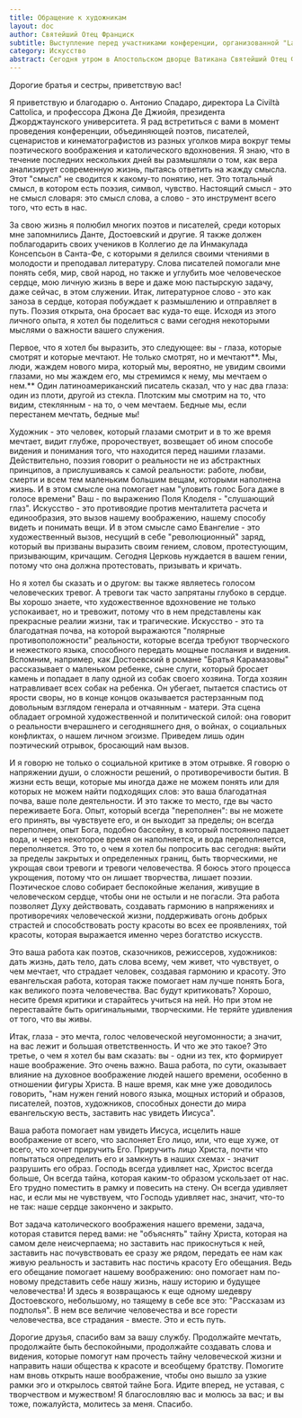```yaml
---
title: Обращение к художникам
layout: doc
author: Святейший Отец Франциск
subtitle: Выступление перед участниками конференции, организованной "La Civiltà Cattolica" совместно с Джорджтаунским университетом, 27.05.2023
category: Искусство
abstract: Сегодня утром в Апостольском дворце Ватикана Святейший Отец Франциск принял в аудиенции участников конференции "Глобальная эстетика католического воображения", организованной "La Civiltà Cattolica" совместно с Джорджтаунским университетом. Ниже мы публикуем речь Папы, с которой он обратился к присутствующим на встрече
---
```


Дорогие братья и сестры, приветствую вас!

Я приветствую и благодарю о. Антонио Спадаро, директора La Civiltà Cattolica, и профессора Джона Де Джиойя, президента Джорджтаунского университета. Я рад встретиться с вами в момент проведения конференции, объединяющей поэтов, писателей, сценаристов и кинематографистов из разных уголков мира вокруг темы поэтического воображения и католического вдохновения. Я знаю, что в течение последних нескольких дней вы размышляли о том, как вера анализирует современную жизнь, пытаясь ответить на жажду смысла. Этот "смысл" не сводится к какому-то понятию, нет. Это тотальный смысл, в котором есть поэзия, символ, чувство. Настоящий смысл - это не смысл словаря: это смысл слова, а слово - это инструмент всего того, что есть в нас.

За свою жизнь я полюбил многих поэтов и писателей, среди которых мне запомнились Данте, Достоевский и другие. Я также должен поблагодарить своих учеников в Коллегио де ла Инмакулада Консепсьон в Санта-Фе, с которыми я делился своими чтениями в молодости и преподавал литературу. Слова писателей помогали мне понять себя, мир, свой народ, но также и углубить мое человеческое сердце, мою личную жизнь в вере и даже мою пастырскую задачу, даже сейчас, в этом служении. Итак, литературное слово - это как заноза в сердце, которая побуждает к размышлению и отправляет в путь. Поэзия открыта, она бросает вас куда-то еще. Исходя из этого личного опыта, я хотел бы поделиться с вами сегодня некоторыми мыслями о важности вашего служения.

Первое, что я хотел бы выразить, это следующее: вы - глаза, которые смотрят и которые мечтают. Не только смотрят, но и мечтают**. Мы, люди, жаждем нового мира, который мы, вероятно, не увидим своими глазами, но мы жаждем его, мы стремимся к нему, мы мечтаем о нем.** Один латиноамериканский писатель сказал, что у нас два глаза: один из плоти, другой из стекла. Плотским мы смотрим на то, что видим, стеклянным - на то, о чем мечтаем. Бедные мы, если перестанем мечтать, бедные мы!

Художник - это человек, который глазами смотрит и в то же время мечтает, видит глубже, пророчествует, возвещает об ином способе видения и понимания того, что находится перед нашими глазами. Действительно, поэзия говорит о реальности не из абстрактных принципов, а прислушиваясь к самой реальности: работе, любви, смерти и всем тем маленьким большим вещам, которыми наполнена жизнь. И в этом смысле она помогает нам "уловить голос Бога даже в голосе времени"    Ваш - по выражению Поля Клоделя - "слушающий глаз". Искусство - это противоядие против менталитета расчета и единообразия, это вызов нашему воображению, нашему способу видеть и понимать вещи. И в этом смысле само Евангелие - это художественный вызов, несущий в себе "революционный" заряд, который вы призваны выразить своим гением, словом, протестующим, призывающим, кричащим. Сегодня Церковь нуждается в вашем гении, потому что она должна протестовать, призывать и кричать.

Но я хотел бы сказать и о другом: вы также являетесь голосом человеческих тревог. А тревоги так часто запрятаны глубоко в сердце. Вы хорошо знаете, что художественное вдохновение не только успокаивает, но и тревожит, потому что в нем представлены как прекрасные реалии жизни, так и трагические. Искусство - это та благодатная почва, на которой выражаются "полярные противоположности" реальности, которые всегда требуют творческого и нежесткого языка, способного передать мощные послания и видения. Вспомним, например, как Достоевский в романе "Братья Карамазовы" рассказывает о маленьком ребенке, сыне слуги, который бросает камень и попадает в лапу одной из собак своего хозяина. Тогда хозяин натравливает всех собак на ребенка. Он убегает, пытается спастись от ярости своры, но в конце концов оказывается растерзанным под довольным взглядом генерала и отчаянным - матери. Эта сцена обладает огромной художественной и политической силой: она говорит о реальности вчерашнего и сегодняшнего дня, о войнах, о социальных конфликтах, о нашем личном эгоизме. Приведем лишь один поэтический отрывок, бросающий нам вызов.

И я говорю не только о социальной критике в этом отрывке. Я говорю о напряжении души, о сложности решений, о противоречивости бытия. В жизни есть вещи, которые мы иногда даже не можем понять или для которых не можем найти подходящих слов: это ваша благодатная почва, ваше поле деятельности. И это также то место, где вы часто переживаете Бога. Опыт, который всегда "переполнен": вы не можете его принять, вы чувствуете его, и он выходит за пределы; он всегда переполнен, опыт Бога, подобно бассейну, в который постоянно падает вода, и через некоторое время он наполняется, и вода переполняется, переполняется. Это то, о чем я хотел бы попросить вас сегодня: выйти за пределы закрытых и определенных границ, быть творческими, не укрощая свои тревоги и тревоги человечества. Я боюсь этого процесса укрощения, потому что он лишает творчества, лишает поэзии. Поэтическое слово собирает беспокойные желания, живущие в человеческом сердце, чтобы они не остыли и не погасли. Эта работа позволяет Духу действовать, создавать гармонию в напряжениях и противоречиях человеческой жизни, поддерживать огонь добрых страстей и способствовать росту красоты во всех ее проявлениях, той красоты, которая выражается именно через богатство искусств.

Это ваша работа как поэтов, сказочников, режиссеров, художников: дать жизнь, дать тело, дать слова всему, чем живет, что чувствует, о чем мечтает, что страдает человек, создавая гармонию и красоту. Это евангельская работа, которая также помогает нам лучше понять Бога, как великого поэта человечества. Вас будут критиковать? Хорошо, несите бремя критики и старайтесь учиться на ней. Но при этом не переставайте быть оригинальными, творческими. Не теряйте удивления от того, что вы живы.

Итак, глаза - это мечта, голос человеческой неугомонности; а значит, на вас лежит и большая ответственность. И что же это такое? Это третье, о чем я хотел бы вам сказать: вы - одни из тех, кто формирует наше воображение. Это очень важно. Ваша работа, по сути, оказывает влияние на духовное воображение людей нашего времени, особенно в отношении фигуры Христа. В наше время, как мне уже доводилось говорить, "нам нужен гений нового языка, мощных историй и образов, писателей, поэтов, художников, способных донести до мира евангельскую весть, заставить нас увидеть Иисуса".

Ваша работа помогает нам увидеть Иисуса, исцелить наше воображение от всего, что заслоняет Его лицо, или, что еще хуже, от всего, что хочет приручить Его. Приручить лицо Христа, почти что попытаться определить его и замкнуть в наших схемах - значит разрушить его образ. Господь всегда удивляет нас, Христос всегда больше, Он всегда тайна, которая каким-то образом ускользает от нас. Его трудно поместить в рамку и повесить на стену. Он всегда удивляет нас, и если мы не чувствуем, что Господь удивляет нас, значит, что-то не так: наше сердце закончено и закрыто.

Вот задача католического воображения нашего времени, задача, которая ставится перед вами: не "объяснять" тайну Христа, которая на самом деле неисчерпаема; но заставить нас прикоснуться к ней, заставить нас почувствовать ее сразу же рядом, передать ее нам как живую реальность и заставить нас постичь красоту Его обещания. Ведь его обещание помогает нашему воображению: оно помогает нам по-новому представить себе нашу жизнь, нашу историю и будущее человечества! И здесь я возвращаюсь к еще одному шедевру Достоевского, небольшому, но таящему в себе все это: "Рассказам из подполья". В нем все величие человечества и все горести человечества, все страдания - вместе. Это и есть путь.

Дорогие друзья, спасибо вам за вашу службу. Продолжайте мечтать, продолжайте быть беспокойными, продолжайте создавать слова и видения, которые помогут нам прочесть тайну человеческой жизни и направить наши общества к красоте и всеобщему братству. Помогите нам вновь открыть наше воображение, чтобы оно вышло за узкие рамки эго и открылось святой тайне Бога. Идите вперед, не уставая, с творчеством и мужеством! Я благословляю вас и молюсь за вас; и вы тоже, пожалуйста, молитесь за меня. Спасибо.
